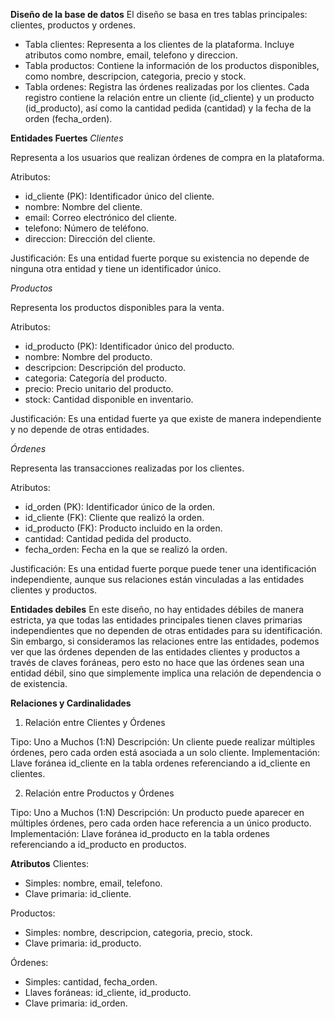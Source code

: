 **Diseño de la base de datos**
El diseño se basa en tres tablas principales: clientes, productos y ordenes.

- Tabla clientes: Representa a los clientes de la plataforma. Incluye atributos como nombre, email, telefono y direccion.
- Tabla productos: Contiene la información de los productos disponibles, como nombre, descripcion, categoria, precio y stock.
- Tabla ordenes: Registra las órdenes realizadas por los clientes. Cada registro contiene la relación entre un cliente (id_cliente) y un producto (id_producto), así como la cantidad pedida (cantidad) y la fecha de la orden (fecha_orden).


**Entidades Fuertes**
*Clientes*

Representa a los usuarios que realizan órdenes de compra en la plataforma.

Atributos:
- id_cliente (PK): Identificador único del cliente.
- nombre: Nombre del cliente.
- email: Correo electrónico del cliente.
- telefono: Número de teléfono.
- direccion: Dirección del cliente.

Justificación: Es una entidad fuerte porque su existencia no depende de ninguna otra entidad y tiene un identificador único.

*Productos*

Representa los productos disponibles para la venta.

Atributos:
- id_producto (PK): Identificador único del producto.
- nombre: Nombre del producto.
- descripcion: Descripción del producto.
- categoria: Categoría del producto.
- precio: Precio unitario del producto.
- stock: Cantidad disponible en inventario.

Justificación: Es una entidad fuerte ya que existe de manera independiente y no depende de otras entidades.

*Órdenes*

Representa las transacciones realizadas por los clientes.

Atributos:
- id_orden (PK): Identificador único de la orden.
- id_cliente (FK): Cliente que realizó la orden.
- id_producto (FK): Producto incluido en la orden.
- cantidad: Cantidad pedida del producto.
- fecha_orden: Fecha en la que se realizó la orden.

Justificación: Es una entidad fuerte porque puede tener una identificación independiente, aunque sus relaciones están vinculadas a las entidades clientes y productos.

**Entidades debiles**
En este diseño, no hay entidades débiles de manera estricta, ya que todas las entidades principales tienen claves primarias independientes que no dependen de otras entidades para su identificación. Sin embargo, si consideramos las relaciones entre las entidades, podemos ver que las órdenes dependen de las entidades clientes y productos a través de claves foráneas, pero esto no hace que las órdenes sean una entidad débil, sino que simplemente implica una relación de dependencia o de existencia.

**Relaciones y Cardinalidades**
1. Relación entre Clientes y Órdenes

Tipo: Uno a Muchos (1:N)
Descripción: Un cliente puede realizar múltiples órdenes, pero cada orden está asociada a un solo cliente.
Implementación: Llave foránea id_cliente en la tabla ordenes referenciando a id_cliente en clientes.

2. Relación entre Productos y Órdenes

Tipo: Uno a Muchos (1:N)
Descripción: Un producto puede aparecer en múltiples órdenes, pero cada orden hace referencia a un único producto.
Implementación: Llave foránea id_producto en la tabla ordenes referenciando a id_producto en productos.


**Atributos**
Clientes:
- Simples: nombre, email, telefono.
- Clave primaria: id_cliente.

Productos:
- Simples: nombre, descripcion, categoria, precio, stock.
- Clave primaria: id_producto.

Órdenes:
- Simples: cantidad, fecha_orden.
- Llaves foráneas: id_cliente, id_producto.
- Clave primaria: id_orden.